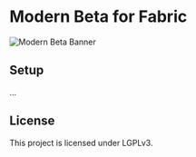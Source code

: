 # Modern Beta for Fabric

![Modern Beta Banner](https://i.imgur.com/9703CzG.png)

## Setup

...

## License

This project is licensed under LGPLv3.
